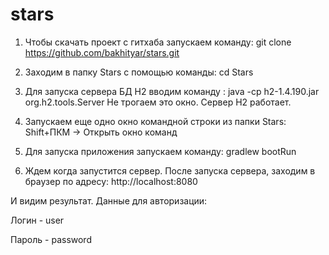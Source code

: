 # stars

 1. Чтобы скачать проект с гитхаба запускаем команду:      git clone https://github.com/bakhityar/stars.git
  
 2. Заходим в папку Stars с помощью команды: 	cd Stars
  
 3. Для запуска сервера БД H2 вводим команду : 	java -cp h2-1.4.190.jar org.h2.tools.Server
 Не трогаем это окно. Сервер H2 работает.
  
 4. Запускаем еще одно окно командной строки из папки Stars: 	Shift+ПКМ -> Открыть окно команд
  
 5. Для запуска приложения запускаем команду: 	gradlew bootRun
  
 6. Ждем когда запустится сервер. После запуска сервера, заходим в браузер по адресу: 	http://localhost:8080
  
  И видим результат. Данные для авторизации: 
  
  Логин - user   			
  
  Пароль - password

